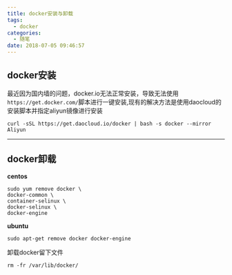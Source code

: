 ```yaml
---
title: docker安装与卸载
tags:
  - docker
categories:
  - 随笔
date: 2018-07-05 09:46:57
---
```


## docker安装

最近因为国内墙的问题，docker.io无法正常安装，导致无法使用`https://get.docker.com/`脚本进行一键安装,现有的解决方法是使用daocloud的安装脚本并指定aliyun镜像进行安装

```
curl -sSL https://get.daocloud.io/docker | bash -s docker --mirror Aliyun
```
---

## docker卸载

**centos**

```
sudo yum remove docker \
docker-common \
container-selinux \
docker-selinux \
docker-engine
```

**ubuntu**

```
sudo apt-get remove docker docker-engine
```

卸载docker留下文件
```
rm -fr /var/lib/docker/
```